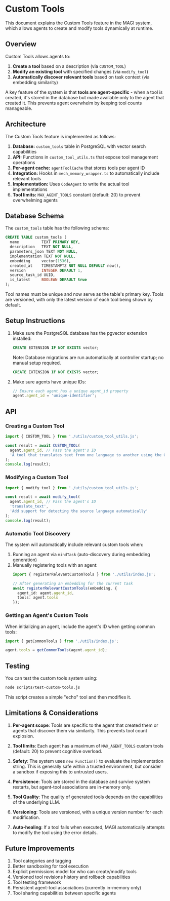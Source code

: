 # Custom Tools

This document explains the Custom Tools feature in the MAGI system, which allows agents to create and modify tools dynamically at runtime.

## Overview

Custom Tools allows agents to:

1. **Create a tool** based on a description (via `CUSTOM_TOOL`)
2. **Modify an existing tool** with specified changes (via `modify_tool`)
3. **Automatically discover relevant tools** based on task context (via embedding similarity)

A key feature of the system is that **tools are agent-specific** - when a tool is created, it's stored in the database but made available only to the agent that created it. This prevents agent overwhelm by keeping tool counts manageable.

## Architecture

The Custom Tools feature is implemented as follows:

1. **Database:** `custom_tools` table in PostgreSQL with vector search capabilities
2. **API:** Functions in `custom_tool_utils.ts` that expose tool management operations
3. **Per-agent cache:** `agentToolCache` that stores tools per agent ID
4. **Integration:** Hooks in `mech_memory_wrapper.ts` to automatically include relevant tools
5. **Implementation:** Uses `CodeAgent` to write the actual tool implementations
6. **Tool limits:** `MAX_AGENT_TOOLS` constant (default: 20) to prevent overwhelming agents

## Database Schema

The `custom_tools` table has the following schema:

```sql
CREATE TABLE custom_tools (
  name          TEXT PRIMARY KEY,
  description   TEXT NOT NULL,
  parameters_json TEXT NOT NULL,
  implementation TEXT NOT NULL,
  embedding     vector(1536),
  created_at    TIMESTAMPTZ NOT NULL DEFAULT now(),
  version       INTEGER DEFAULT 1,
  source_task_id UUID,
  is_latest     BOOLEAN DEFAULT true
);
```

Tool names must be unique and now serve as the table's primary key. Tools are versioned, with only the latest version of each tool being shown by default.

## Setup Instructions

1. Make sure the PostgreSQL database has the pgvector extension installed:
   ```sql
   CREATE EXTENSION IF NOT EXISTS vector;
   ```

   Note: Database migrations are run automatically at controller startup; no manual setup required.
   ```sql
   CREATE EXTENSION IF NOT EXISTS vector;
   ```

2. Make sure agents have unique IDs:
   ```typescript
   // Ensure each agent has a unique agent_id property
   agent.agent_id = 'unique-identifier';
   ```

## API

### Creating a Custom Tool

```typescript
import { CUSTOM_TOOL } from './utils/custom_tool_utils.js';

const result = await CUSTOM_TOOL(
  agent.agent_id, // Pass the agent's ID
  'A tool that translates text from one language to another using the Google Translate API'
);
console.log(result);
```

### Modifying a Custom Tool

```typescript
import { modify_tool } from './utils/custom_tool_utils.js';

const result = await modify_tool(
  agent.agent_id, // Pass the agent's ID
  'translate_text', 
  'Add support for detecting the source language automatically'
);
console.log(result);
```

### Automatic Tool Discovery

The system will automatically include relevant custom tools when:

1. Running an agent via `mindTask` (auto-discovery during embedding generation)
2. Manually registering tools with an agent:
   ```typescript
   import { registerRelevantCustomTools } from './utils/index.js';
   
   // After generating an embedding for the current task
   await registerRelevantCustomTools(embedding, {
     agent_id: agent.agent_id,
     tools: agent.tools
   });
   ```

### Getting an Agent's Custom Tools

When initializing an agent, include the agent's ID when getting common tools:

```typescript
import { getCommonTools } from './utils/index.js';

agent.tools = getCommonTools(agent.agent_id);
```

## Testing

You can test the custom tools system using:

```bash
node scripts/test-custom-tools.js
```

This script creates a simple "echo" tool and then modifies it.

## Limitations & Considerations

1. **Per-agent scope**: Tools are specific to the agent that created them or agents that discover them via similarity. This prevents tool count explosion.

2. **Tool limits**: Each agent has a maximum of `MAX_AGENT_TOOLS` custom tools (default: 20) to prevent cognitive overload.

3. **Safety**: The system uses `new Function()` to evaluate the implementation string. This is generally safe within a trusted environment, but consider a sandbox if exposing this to untrusted users.

4. **Persistence**: Tools are stored in the database and survive system restarts, but agent-tool associations are in-memory only.

5. **Tool Quality**: The quality of generated tools depends on the capabilities of the underlying LLM.

6. **Versioning**: Tools are versioned, with a unique version number for each modification.
7. **Auto-healing**: If a tool fails when executed, MAGI automatically attempts to modify the tool using the error details.

## Future Improvements

1. Tool categories and tagging
2. Better sandboxing for tool execution
3. Explicit permissions model for who can create/modify tools
4. Versioned tool revisions history and rollback capabilities
5. Tool testing framework
6. Persistent agent-tool associations (currently in-memory only)
7. Tool sharing capabilities between specific agents

